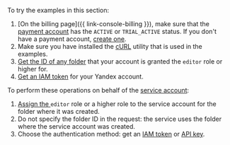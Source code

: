 To try the examples in this section:

1. [On the billing page]({{ link-console-billing }}), make sure that the [payment account](../billing/concepts/billing-account.md) has the `ACTIVE` or `TRIAL_ACTIVE` status. If you don't have a payment account, [create one](../billing/quickstart/index.md#create_billing_account).
1. Make sure you have installed the [cURL](https://curl.haxx.se) utility that is used in the examples.
1. [Get the ID of any folder](../resource-manager/operations/folder/get-id.md) that your account is granted the `editor` role or higher for.
1. [Get an IAM token](../iam/operations/iam-token/create.md) for your Yandex account.

To perform these operations on behalf of the [service account](../iam/concepts/users/service-accounts.md):

1. [Assign the ](../iam/operations/sa/assign-role-for-sa.md) `editor` role or a higher role to the service account for the folder where it was created.
1. Do not specify the folder ID in the request: the service uses the folder where the service account was created.
1. Choose the authentication method: get an [IAM token](../iam/operations/iam-token/create-for-sa.md) or [API key](../iam/operations/api-key/create.md).

